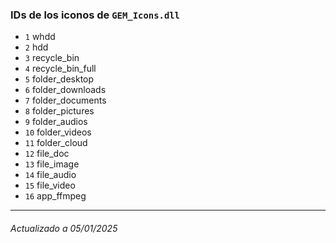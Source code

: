 ### IDs de los iconos de `GEM_Icons.dll`
- `1`	whdd
- `2`	hdd
- `3`	recycle_bin
- `4`	recycle_bin_full
- `5`	folder_desktop
- `6`	folder_downloads
- `7`	folder_documents
- `8`	folder_pictures
- `9`	folder_audios
- `10`	folder_videos
- `11`	folder_cloud
- `12`	file_doc
- `13`	file_image
- `14`	file_audio
- `15`	file_video
- `16`	app_ffmpeg
---
###### Actualizado a 05/01/2025
